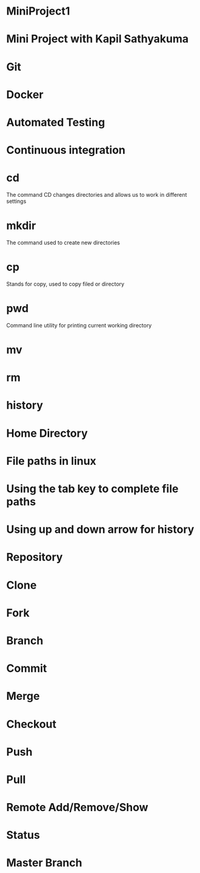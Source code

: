 # MiniProject1
# Mini Project with Kapil Sathyakuma
# Git

# Docker
# Automated Testing
# Continuous integration

# cd
The command CD changes directories and allows us to work in different settings
# mkdir
The command used to create new directories
# cp
Stands for copy, used to copy filed or directory
# pwd
Command line utility for printing current working directory
# mv

# rm
# history
# Home Directory
# File paths in linux
# Using the tab key to complete file paths
# Using up and down arrow for history

# Repository
# Clone
# Fork
# Branch
# Commit
# Merge
# Checkout
# Push
# Pull
# Remote Add/Remove/Show
# Status
# Master Branch
